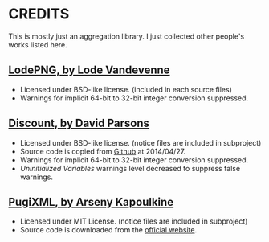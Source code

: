 CREDITS
=======



This is mostly just an aggregation library.
I just collected other people's works listed here.




[LodePNG, by Lode Vandevenne](http://lodev.org/lodepng/)
--------------------------------------------------------
*	Licensed under BSD-like license. (included in each source files)
*	Warnings for implicit 64-bit to 32-bit integer conversion suppressed.
	
	
	
[Discount, by David Parsons](http://www.pell.portland.or.us/~orc/Code/discount/)
--------------------------------------------------------------------------------
*	Licensed under BSD-like license. (notice files are included in subproject)
*	Source code is copied from [Github](https://github.com/Orc/discount) at 2014/04/27.
*	Warnings for implicit 64-bit to 32-bit integer conversion suppressed.
*	*Uninitialized Variables* warnings level decreased to suppress false warnings.



[PugiXML, by Arseny Kapoulkine](http://pugixml.org)
---------------------------------------------------
*	Licensed under MIT License. (notice files are included in subproject)
*	Source code is downloaded from the [official website](http://pugixml.org/downloads/).